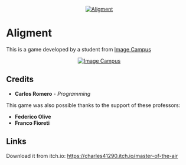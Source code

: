 <p align="center">
  <a href="https://alpha-wolf-studios.itch.io/alignment">
<img src="https://drive.google.com/uc?id=1D9tQQIeCtEbWH9ZRTFEe8c0ntxIDp_HM" alt="Aligment"/>
  </a> 
</p>

# Aligment


This is a game developed by a student from <a href="https://www.imagecampus.edu.ar/">Image Campus</a>

<p align="center">
  <a href="https://www.imagecampus.edu.ar/">
    <img src="https://encrypted-tbn0.gstatic.com/images?q=tbn:ANd9GcTdKb_BtVoaPaGv_M3HMhSXqoGpUBABKEPM3A&s" alt="Image Campus"/>
  </a> 
</p>

## Credits
- **Carlos Romero** - *Programming*

This game was also possible thanks to the support of these professors:
- **Federico Olive**
- **Franco Fioreti**

## Links
Download it from itch.io: https://charles41290.itch.io/master-of-the-air

